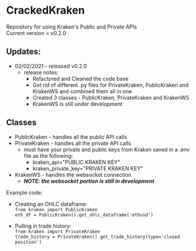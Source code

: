 # CrackedKraken
Repository for using Kraken's Public and Private APIs  
Current version = v0.2.0

## Updates:
   * 02/02/2021 - released v0.2.0
      * release notes:
         * Refactored and Cleaned the code base
         * Got rid of different .py files for PrivateKraken, PublicKraken and KrakenWS and combined them all in one
         * Created 3 classes - PublicKraken, PrivateKraken and KrakenWS
         * KrakenWS is still under development

## Classes
* PublicKraken - handles all the public API calls
* PrivateKraken - handles all the private API calls
    * must have your private and public keys from Kraken saved in a .env file as the following:
        * kraken_api="PUBLIC KRAKEN KEY"
        * kraken_private_key="PRIVATE KRAKEN KEY"
* KrakenWS - handles the websocket connection
    * ***NOTE: the websocket portion is still in development***

Example code:

* Creating an OHLC dataframe:  
`from kraken import PublicKraken`  
`eth_df = PublicKraken().get_ohlc_dataframe('ethusd')`  

* Pulling in trade history:  
`from kraken import PrivateKraken`  
`trade_history = PrivateKraken().get_trade_history(type='closed position')`  

